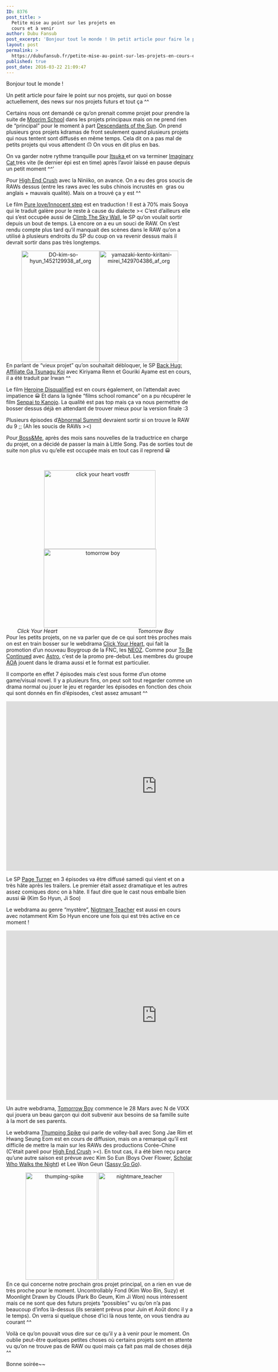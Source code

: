 ```yaml
---
ID: 8376
post_title: >
  Petite mise au point sur les projets en
  cours et à venir
author: Dubu Fansub
post_excerpt: 'Bonjour tout le monde ! Un petit article pour faire le point sur nos projets, sur quoi on bosse actuellement, des news sur nos projets futurs et tout &ccedil;a ^^ Certains nous ont demand&eacute; ce qu&rsquo;on prenait comme projet pour...'
layout: post
permalink: >
  https://dubufansub.fr/petite-mise-au-point-sur-les-projets-en-cours-et-a-venir/
published: true
post_date: 2016-03-22 21:09:47
---
```

<p>Bonjour tout le monde !</p>
<p>Un petit article pour faire le point sur nos projets, sur quoi on bosse actuellement, des news sur nos projets futurs et tout ça ^^</p>
<p>Certains nous ont demandé ce qu&#8217;on prenait comme projet pour prendre la suite de <a href="https://dubufansub.fr/moorim-school-vostfr/">Moorim School</a> dans les projets principaux mais on ne prend rien de &#8220;principal&#8221; pour le moment à part <a href="https://dubufansub.fr/descendants-of-the-sun-vostfr/">Descendants of the Sun</a>. On prend plusieurs gros projets kdramas de front seulement quand plusieurs projets qui nous tentent sont diffusés en même temps. Cela dit on a pas mal de petits projets qui vous attendent <img src="https://s.w.org/images/core/emoji/2.4/72x72/1f609.png" alt="😉" class="wp-smiley" style="height: 1em; max-height: 1em;" /> On vous en dit plus en bas.</p>
<p>On va garder notre rythme tranquille pour <a href="https://dubufansub.fr/someday-when-i-recall-this-love-i-will-surely-cry-vostfr/">Itsuka </a>et on va terminer <a href="https://dubufansub.fr/imaginary-cat-vostfr/">Imaginary Cat </a>très vite (le dernier épi est en time) après l&#8217;avoir laissé en pause depuis un petit moment ^^&#8217;</p>
<p>Pour <a href="https://dubufansub.fr/high-end-crush-vostfr/">High End Crush</a> avec la Niniiko, on avance. On a eu des gros soucis de RAWs dessus (entre les raws avec les subs chinois incrustés en  gras ou anglais + mauvais qualité). Mais on a trouvé ça y est ^^</p>
<p>Le film <a href="https://dubufansub.fr/pure-love-vostfr/">Pure love/Innocent step</a> est en traduction ! Il est à 70% mais Sooya qui le traduit galère pour le reste à cause du dialecte &gt;&lt; C&#8217;est d&#8217;ailleurs elle qui s&#8217;est occupée aussi de <a href="https://dubufansub.fr/climb-the-sky-walls-vostfr/">Climb The Sky Wall</a>, le SP qu&#8217;on voulait sortir depuis un bout de temps. Là encore on a eu un souci de RAW. On s&#8217;est rendu compte plus tard qu&#8217;il manquait des scènes dans le RAW qu&#8217;on a utilisé à plusieurs endroits du SP du coup on va revenir dessus mais il devrait sortir dans pas très longtemps.</p>
<p><center><a href="https://dubufansub.fr/pure-love-vostfr/"><img src="https://dubufansub.fr/wp-content/uploads/DO-kim-so-hyun_1452129938_af_org-210x300.jpg" alt="DO-kim-so-hyun_1452129938_af_org" width="210" height="300" /></a><a href="https://dubufansub.fr/heroine-disqualified-live-action-vostfr/"><img src="https://dubufansub.fr/wp-content/uploads/yamazaki-kento-kiritani-mirei_1429704386_af_org-212x300.jpg" alt="yamazaki-kento-kiritani-mirei_1429704386_af_org" width="212" height="300" /></a></center>En parlant de &#8220;vieux projet&#8221; qu&#8217;on souhaitait débloquer, le SP <a href="https://dubufansub.fr/back-hug-affiliate-ga-tsunagu-koi-vostfr/">Back Hug: Affiliate Ga Tsunagu Koi</a> avec Kiriyama Renn et Gouriki Ayame est en cours, il a été traduit par Irwan ^^</p>
<p>Le film <a href="https://dubufansub.fr/heroine-disqualified-live-action-vostfr/">Heroine Disqualified</a> est en cours également, on l&#8217;attendait avec impatience <img src="https://s.w.org/images/core/emoji/2.4/72x72/1f600.png" alt="😀" class="wp-smiley" style="height: 1em; max-height: 1em;" /> Et dans la lignée &#8220;films school romance&#8221; on a pu récupérer le film <a href="https://dubufansub.fr/senpai-to-kanojo-vostfr/">Senpai to Kanojo</a>. La qualité est pas top mais ça va nous permettre de bosser dessus déjà en attendant de trouver mieux pour la version finale :3</p>
<p>Plusieurs épisodes d&#8217;<a href="https://dubufansub.fr/abnormal-summit-vostfr/">Abnormal Summit</a> devraient sortir si on trouve le RAW du 9 ;; (Ah les soucis de RAWs &gt;&lt;)</p>
<p>Pour<a href="https://dubufansub.fr/boss-and-me-vostfr/"> Boss&amp;Me</a>, après des mois sans nouvelles de la traductrice en charge du projet, on a décidé de passer la main à Little Song. Pas de sorties tout de suite non plus vu qu&#8217;elle est occupée mais en tout cas il reprend <img src="https://s.w.org/images/core/emoji/2.4/72x72/1f600.png" alt="😀" class="wp-smiley" style="height: 1em; max-height: 1em;" /></p>
<p>&nbsp;</p>
<p><center><a href="https://dubufansub.fr/click-your-heart-vostfr/"><img src="https://dubufansub.fr/wp-content/uploads/click-your-heart-vostfr-300x212.jpg" alt="click your heart vostfr" width="300" height="212" /></a><a href="https://dubufansub.fr/tomorrow-boy-vostfr/"><img src="https://dubufansub.fr/wp-content/uploads/tomorrow-boy1-300x209.jpg" alt="tomorrow boy" width="303" height="212" /></a></center><center><em>Click Your Heart                                                       Tomorrow Boy       </em></center><center></center>Pour les petits projets, on ne va parler que de ce qui sont très proches mais on est en train bosser sur le webdrama <a href="https://dubufansub.fr/click-your-heart-vostfr/">Click Your Heart</a>, qui fait la promotion d&#8217;un nouveau Boygroup de la FNC, les <a href="https://www.facebook.com/officialFNCNeozSchool/">NEOZ</a>. Comme pour <a href="https://dubufansub.fr/to-be-continued-web-drama-vostfr/">To Be Continued</a> avec <a href="https://www.facebook.com/offclASTRO/?fref=pb&amp;hc_location=profile_browser">Astro</a>, c&#8217;est de la promo pre-debut. Les membres du groupe <a href="https://www.facebook.com/OfficialAOA/?fref=pb&amp;hc_location=profile_browser">AOA</a> jouent dans le drama aussi et le format est particulier.</p>
<p>Il comporte en effet 7 épisodes mais c&#8217;est sous forme d&#8217;un otome game/visual novel. Il y a plusieurs fins, on peut soit tout regarder comme un drama normal ou jouer le jeu et regarder les épisodes en fonction des choix qui sont donnés en fin d&#8217;épisodes, c&#8217;est assez amusant ^^</p>
<p><iframe width="810" height="456" src="https://www.youtube.com/embed/8KCdt0-yaOY?feature=oembed" frameborder="0" allowfullscreen></iframe></p>
<p>Le SP <a href="https://dubufansub.fr/page-turner-vostfr/">Page Turner</a> en 3 épisodes va être diffusé samedi qui vient et on a très hâte après les trailers. Le premier était assez dramatique et les autres assez comiques donc on à hâte. Il faut dire que le cast nous emballe bien aussi <img src="https://s.w.org/images/core/emoji/2.4/72x72/1f600.png" alt="😀" class="wp-smiley" style="height: 1em; max-height: 1em;" /> (Kim So Hyun, Ji Soo)</p>
<p>Le webdrama au genre &#8220;mystère&#8221;, <a href="https://dubufansub.fr/nightmare-teacher-web-drama-vostfr/">Nigtmare Teacher</a> est aussi en cours avec notamment Kim So Hyun encore une fois qui est très active en ce moment !</p>
<p><iframe width="810" height="456" src="https://www.youtube.com/embed/8GHwXnAVLZY?feature=oembed" frameborder="0" allowfullscreen></iframe></p>
<p>Un autre webdrama, <a href="https://dubufansub.fr/tomorrow-boy-vostfr/">Tomorrow Boy</a> commence le 28 Mars avec N de VIXX qui jouera un beau garçon qui doit subvenir aux besoins de sa famille suite à la mort de ses parents.</p>
<p>Le webdrama <a href="https://dubufansub.fr/thumping-spike-vostfr/">Thumping Spike</a> qui parle de volley-ball avec Song Jae Rim et Hwang Seung Eom est en cours de diffusion, mais on a remarqué qu&#8217;il est difficile de mettre la main sur les RAWs des productions Corée-Chine (C&#8217;était pareil pour <a href="https://dubufansub.fr/high-end-crush-vostfr/">High End Crush</a> &gt;&lt;). En tout cas, il a été bien reçu parce qu&#8217;une autre saison est prévue avec Kim So Eun (Boys Over Flower, <a href="https://dubufansub.fr/scholar-who-walks-the-night-drama-vostfr/">Scholar Who Walks the Night</a>) et Lee Won Geun (<a href="https://dubufansub.fr/sassy-go-go-vostfr/">Sassy Go Go</a>).</p>
<p><center><a href="https://dubufansub.fr/thumping-spike-vostfr/"><img class="" src="https://dubufansub.fr/wp-content/uploads/thumping-spike-201x300.jpg" alt="thumping-spike" width="193" height="289" /></a> <a href="https://dubufansub.fr/nightmare-teacher-web-drama-vostfr/"><img class="alignnone  wp-image-4999" src="https://dubufansub.fr/wp-content/uploads/nightmare_teacher-212x300.jpg" alt="nightmare_teacher" width="204" height="289" srcset="https://dubufansub.fr/wp-content/uploads/nightmare_teacher-212x300.jpg 212w, https://dubufansub.fr/wp-content/uploads/nightmare_teacher-425x600.jpg 425w, https://dubufansub.fr/wp-content/uploads/nightmare_teacher.jpg 600w" sizes="(max-width: 204px) 100vw, 204px" /></a></center>En ce qui concerne notre prochain gros projet principal, on a rien en vue de très proche pour le moment. Uncontrollably Fond (Kim Woo Bin, Suzy) et Moonlight Drawn by Clouds (Park Bo Geum, Kim Ji Won) nous intéressent mais ce ne sont que des futurs projets &#8220;possibles&#8221; vu qu&#8217;on n&#8217;a pas beaucoup d&#8217;infos là-dessus (ils seraient prévus pour Juin et Août donc il y a le temps). On verra si quelque chose d&#8217;ici là nous tente, on vous tiendra au courant ^^</p>
<p>Voilà ce qu&#8217;on pouvait vous dire sur ce qu&#8217;il y a à venir pour le moment. On oublie peut-être quelques petites choses où certains projets sont en attente vu qu&#8217;on ne trouve pas de RAW ou quoi mais ça fait pas mal de choses déjà ^^</p>
<p>Bonne soirée~~</p>
<p>&nbsp;</p>
